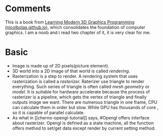 # Comments

This is a book from [Learning Modern 3D Graphics Programming (nicolbolas.github.io)](https://nicolbolas.github.io/oldtut/index.html), which consolidates the foundation of computer graphics. I am a noob and i read two chapter of it, it is very clear for me.

# Basic
- Image is made up of 2D pixels(picture element).
- 3D world into a 2D image of that world is called _rendering_.
- Rasterization is a step to render. A rendering system that uses rasterization is called a _rasterizer._ Raterizer use triangle to render everything. Such series of triangle is often called _mesh_ _geometry_ or _model_.
   It is suitable for hardware accelerate because the process of rasterizer is a pipeline, which gets the vertex of triangle and finally outputs image we want. There are numerous triangle in one frame, CPU can calculate them in order but slow. While GPU has thousands of core , so it is capable of parallel calculate.
- As what in [[cherno-opengl-tutorial]] says, #Opengl offers interface about rasterizer. Opengl is defined as a state machine, all the function offers method to set/get data except render by current setting method.